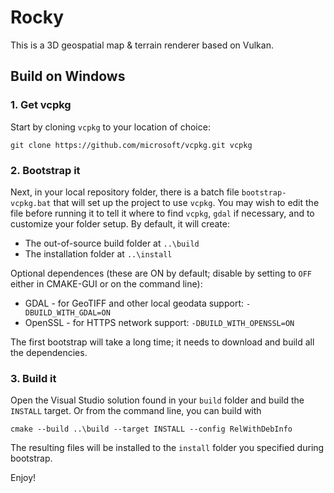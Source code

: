 # Rocky

This is a 3D geospatial map & terrain renderer based on Vulkan.

## Build on Windows

### 1. Get vcpkg
Start by cloning `vcpkg` to your location of choice:
```
git clone https://github.com/microsoft/vcpkg.git vcpkg
```

### 2. Bootstrap it
Next, in your local repository folder, there is a batch file `bootstrap-vcpkg.bat` that will set up the project to use `vcpkg`. You may wish to edit the file before running it to tell it where to find `vcpkg`, `gdal` if necessary, and to customize your folder setup. By default, it will create:

* The out-of-source build folder at `..\build`
* The installation folder at `..\install`

Optional dependences (these are ON by default; disable by setting to `OFF` either in CMAKE-GUI or on the command line):

* GDAL - for GeoTIFF and other local geodata support: `-DBUILD_WITH_GDAL=ON`
* OpenSSL - for HTTPS network support: `-DBUILD_WITH_OPENSSL=ON`

The first bootstrap will take a long time; it needs to download and build all the dependencies.

### 3. Build it
Open the Visual Studio solution found in your `build` folder and build the `INSTALL` target. Or from the command line, you can build with
```
cmake --build ..\build --target INSTALL --config RelWithDebInfo
```
The resulting files will be installed to the `install` folder you specified during bootstrap.

Enjoy!
